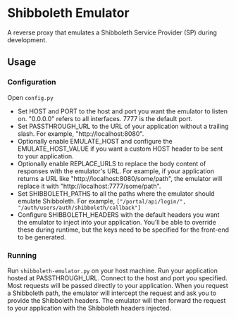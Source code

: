# Shibboleth Emulator

A reverse proxy that emulates a Shibboleth Service Provider (SP) during development.

## Usage

### Configuration

Open `config.py`

- Set HOST and PORT to the host and port you want the emulator to listen on. "0.0.0.0" refers to all interfaces. 7777 is
  the default port.
- Set PASSTHROUGH_URL to the URL of your application without a trailing slash. For example, "http://localhost:8080".
- Optionally enable EMULATE_HOST and configure the EMULATE_HOST_VALUE if you want a custom HOST header to be sent to
  your application.
- Optionally enable REPLACE_URLS to replace the body content of responses with the emulator's URL. For example, if your
  application returns a URL like "http://localhost:8080/some/path", the emulator will replace it with
  "http://localhost:7777/some/path".
- Set SHIBBOLETH_PATHS to all the paths where the emulator should emulate Shibboleth. For
  example, `["/portal/api/login/", "/auth/users/auth/shibboleth/callback"]`
- Configure SHIBBOLETH_HEADERS with the default headers you want the emulator to inject into your application. You'll be
  able to override these during runtime, but the keys need to be specified for the front-end to be generated.

### Running

Run `shibboleth-emulator.py` on your host machine. Run your application hosted at PASSTHROUGH_URL. Connect to the host
and port you specified. Most requests will be passed directly to your application. When you request a Shibboleth path,
the emulator will intercept the request and ask you to provide the Shibboleth headers. The emulator will then forward
the request to your application with the Shibboleth headers injected.